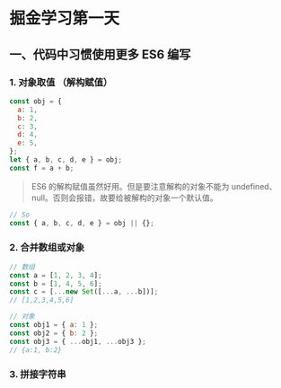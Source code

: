 # 掘金学习第一天

## 一、代码中习惯使用更多 ES6 编写

### 1. 对象取值 （解构赋值）

```js
const obj = {
  a: 1,
  b: 2,
  c: 3,
  d: 4,
  e: 5,
};
let { a, b, c, d, e } = obj;
const f = a + b;
```

> ES6 的解构赋值虽然好用。但是要注意解构的对象不能为 undefined、null。否则会报错，故要给被解构的对象一个默认值。

```js
// So
const { a, b, c, d, e } = obj || {};
```

### 2. 合并数组或对象

```js
// 数组
const a = [1, 2, 3, 4];
const b = [1, 4, 5, 6];
const c = [...new Set([...a, ...b])];
// [1,2,3,4,5,6]

// 对象
const obj1 = { a: 1 };
const obj2 = { b: 2 };
const obj3 = { ...obj1, ...obj3 };
// {a:1, b:2}
```

### 3. 拼接字符串
